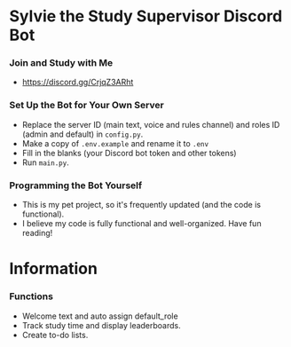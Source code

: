 # Sylvie the Study Supervisor Discord Bot
### Join and Study with Me
- https://discord.gg/CrjqZ3ARht
### Set Up the Bot for Your Own Server  
- Replace the server ID (main text, voice and rules channel) and roles ID (admin and default) in `config.py`.
- Make a copy of `.env.example` and rename it to `.env`
- Fill in the blanks (your Discord bot token and other tokens)
- Run `main.py`.
### Programming the Bot Yourself  
- This is my pet project, so it's frequently updated (and the code is functional).
- I believe my code is fully functional and well-organized. Have fun reading!
# Information
### Functions
- Welcome text and auto assign default_role
- Track study time and display leaderboards.
- Create to-do lists.

